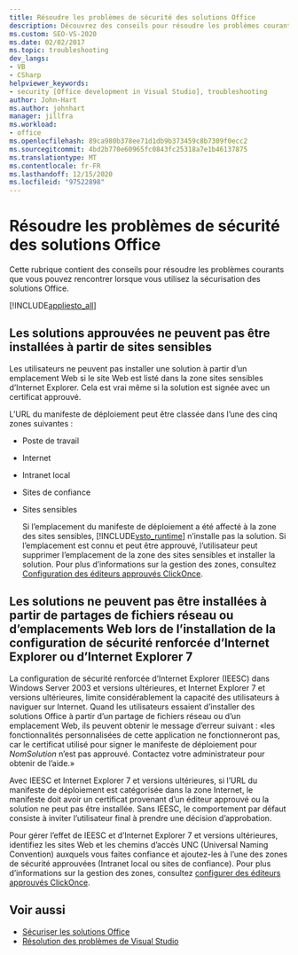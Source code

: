 ```yaml
---
title: Résoudre les problèmes de sécurité des solutions Office
description: Découvrez des conseils pour résoudre les problèmes courants que vous pouvez rencontrer lorsque vous utilisez la sécurisation des solutions Microsoft Office.
ms.custom: SEO-VS-2020
ms.date: 02/02/2017
ms.topic: troubleshooting
dev_langs:
- VB
- CSharp
helpviewer_keywords:
- security [Office development in Visual Studio], troubleshooting
author: John-Hart
ms.author: johnhart
manager: jillfra
ms.workload:
- office
ms.openlocfilehash: 89ca980b378ee71d1db9b373459c8b7309f0ecc2
ms.sourcegitcommit: 4bd2b770e60965fc0843fc25318a7e1b46137875
ms.translationtype: MT
ms.contentlocale: fr-FR
ms.lasthandoff: 12/15/2020
ms.locfileid: "97522898"
---
```

# <a name="troubleshoot-office-solution-security"></a>Résoudre les problèmes de sécurité des solutions Office
  Cette rubrique contient des conseils pour résoudre les problèmes courants que vous pouvez rencontrer lorsque vous utilisez la sécurisation des solutions Office.

 [!INCLUDE[appliesto_all](../vsto/includes/appliesto-all-md.md)]

## <a name="trusted-solutions-cannot-be-installed-from-restricted-sites"></a>Les solutions approuvées ne peuvent pas être installées à partir de sites sensibles
 Les utilisateurs ne peuvent pas installer une solution à partir d’un emplacement Web si le site Web est listé dans la zone sites sensibles d’Internet Explorer. Cela est vrai même si la solution est signée avec un certificat approuvé.

 L’URL du manifeste de déploiement peut être classée dans l’une des cinq zones suivantes :

- Poste de travail

- Internet

- Intranet local

- Sites de confiance

- Sites sensibles

  Si l’emplacement du manifeste de déploiement a été affecté à la zone des sites sensibles, [!INCLUDE[vsto_runtime](../vsto/includes/vsto-runtime-md.md)] n’installe pas la solution. Si l’emplacement est connu et peut être approuvé, l’utilisateur peut supprimer l’emplacement de la zone des sites sensibles et installer la solution. Pour plus d’informations sur la gestion des zones, consultez [Configuration des éditeurs approuvés ClickOnce](/previous-versions/dotnet/articles/ms996418(v=msdn.10)).

## <a name="solutions-cannot-be-installed-from-network-file-shares-or-web-locations-when-internet-explorer-enhanced-security-configuration-or-internet-explorer-7-is-installed"></a>Les solutions ne peuvent pas être installées à partir de partages de fichiers réseau ou d’emplacements Web lors de l’installation de la configuration de sécurité renforcée d’Internet Explorer ou d’Internet Explorer 7
 La configuration de sécurité renforcée d’Internet Explorer (IEESC) dans Windows Server 2003 et versions ultérieures, et Internet Explorer 7 et versions ultérieures, limite considérablement la capacité des utilisateurs à naviguer sur Internet. Quand les utilisateurs essaient d’installer des solutions Office à partir d’un partage de fichiers réseau ou d’un emplacement Web, ils peuvent obtenir le message d’erreur suivant : «les fonctionnalités personnalisées de cette application ne fonctionneront pas, car le certificat utilisé pour signer le manifeste de déploiement pour *NomSolution* n’est pas approuvé. Contactez votre administrateur pour obtenir de l’aide.»

 Avec IEESC et Internet Explorer 7 et versions ultérieures, si l’URL du manifeste de déploiement est catégorisée dans la zone Internet, le manifeste doit avoir un certificat provenant d’un éditeur approuvé ou la solution ne peut pas être installée. Sans IEESC, le comportement par défaut consiste à inviter l’utilisateur final à prendre une décision d’approbation.

 Pour gérer l’effet de IEESC et d’Internet Explorer 7 et versions ultérieures, identifiez les sites Web et les chemins d’accès UNC (Universal Naming Convention) auxquels vous faites confiance et ajoutez-les à l’une des zones de sécurité approuvées (Intranet local ou sites de confiance). Pour plus d’informations sur la gestion des zones, consultez [configurer des éditeurs approuvés ClickOnce](/previous-versions/dotnet/articles/ms996418(v=msdn.10)).

## <a name="see-also"></a>Voir aussi
- [Sécuriser les solutions Office](../vsto/securing-office-solutions.md)
- [Résolution des problèmes de Visual Studio](/troubleshoot/visualstudio/welcome-visual-studio/)
